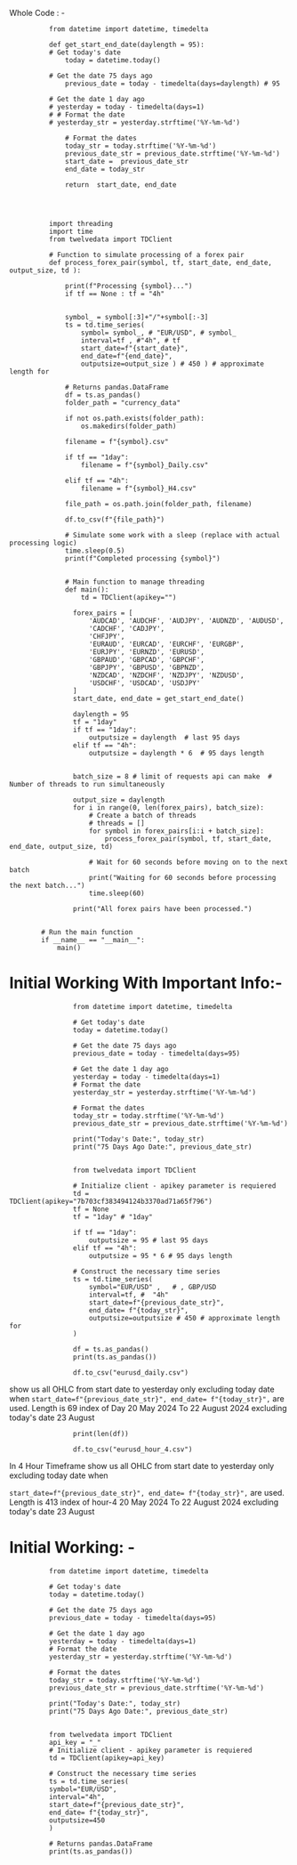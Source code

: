 Whole Code : -




              from datetime import datetime, timedelta

              def get_start_end_date(daylength = 95):
              # Get today's date
                  today = datetime.today()
              
              # Get the date 75 days ago
                  previous_date = today - timedelta(days=daylength) # 95
              
              # Get the date 1 day ago
              # yesterday = today - timedelta(days=1)
              # # Format the date
              # yesterday_str = yesterday.strftime('%Y-%m-%d')
              
                  # Format the dates
                  today_str = today.strftime('%Y-%m-%d')
                  previous_date_str = previous_date.strftime('%Y-%m-%d')
                  start_date =  previous_date_str
                  end_date = today_str
              
                  return  start_date, end_date
              
              
              
              
              import threading
              import time
              from twelvedata import TDClient
              
              # Function to simulate processing of a forex pair
              def process_forex_pair(symbol, tf, start_date, end_date, output_size, td ):
              
                  print(f"Processing {symbol}...")
                  if tf == None : tf = "4h"
              

                  symbol_ = symbol[:3]+"/"+symbol[:-3]
                  ts = td.time_series(
                      symbol= symbol_, # "EUR/USD", # symbol_
                      interval=tf , #"4h", # tf
                      start_date=f"{start_date}",
                      end_date=f"{end_date}",
                      outputsize=output_size ) # 450 ) # approximate length for
              
                  # Returns pandas.DataFrame
                  df = ts.as_pandas()
                  folder_path = "currency_data"
              
                  if not os.path.exists(folder_path):
                      os.makedirs(folder_path)
              
                  filename = f"{symbol}.csv"
              
                  if tf == "1day":
                      filename = f"{symbol}_Daily.csv"
              
                  elif tf == "4h":
                      filename = f"{symbol}_H4.csv"
              
                  file_path = os.path.join(folder_path, filename)
              
                  df.to_csv(f"{file_path}")
              
                  # Simulate some work with a sleep (replace with actual processing logic)
                  time.sleep(0.5)
                  print(f"Completed processing {symbol}")
              
              
                  # Main function to manage threading
                  def main():
                      td = TDClient(apikey="")
                
                    forex_pairs = [
                        'AUDCAD', 'AUDCHF', 'AUDJPY', 'AUDNZD', 'AUDUSD',
                        'CADCHF', 'CADJPY',
                        'CHFJPY',
                        'EURAUD', 'EURCAD', 'EURCHF', 'EURGBP',
                        'EURJPY', 'EURNZD', 'EURUSD',
                        'GBPAUD', 'GBPCAD', 'GBPCHF',
                        'GBPJPY', 'GBPUSD', 'GBPNZD',
                        'NZDCAD', 'NZDCHF', 'NZDJPY', 'NZDUSD',
                        'USDCHF', 'USDCAD', 'USDJPY'
                    ]
                    start_date, end_date = get_start_end_date()
                
                    daylength = 95
                    tf = "1day"
                    if tf == "1day":
                        outputsize = daylength  # last 95 days
                    elif tf == "4h":
                        outputsize = daylength * 6  # 95 days length
                
                
                    batch_size = 8 # limit of requests api can make  # Number of threads to run simultaneously
                
                    output_size = daylength
                    for i in range(0, len(forex_pairs), batch_size):
                        # Create a batch of threads
                        # threads = []
                        for symbol in forex_pairs[i:i + batch_size]:
                            process_forex_pair(symbol, tf, start_date, end_date, output_size, td)
                
                        # Wait for 60 seconds before moving on to the next batch
                        print("Waiting for 60 seconds before processing the next batch...")
                        time.sleep(60)
                
                    print("All forex pairs have been processed.")
    
    
            # Run the main function
            if __name__ == "__main__":
                main()

# Initial Working With Important Info:-

                    from datetime import datetime, timedelta
                    
                    # Get today's date
                    today = datetime.today()
                    
                    # Get the date 75 days ago
                    previous_date = today - timedelta(days=95)
                    
                    # Get the date 1 day ago
                    yesterday = today - timedelta(days=1)
                    # Format the date
                    yesterday_str = yesterday.strftime('%Y-%m-%d')
                    
                    # Format the dates
                    today_str = today.strftime('%Y-%m-%d')
                    previous_date_str = previous_date.strftime('%Y-%m-%d')
                    
                    print("Today's Date:", today_str)
                    print("75 Days Ago Date:", previous_date_str)
                    
                    
                    from twelvedata import TDClient
                    
                    # Initialize client - apikey parameter is requiered
                    td = TDClient(apikey="7b703cf383494124b3370ad71a65f796")
                    tf = None
                    tf = "1day" # "1day"
                    
                    if tf == "1day":
                        outputsize = 95 # last 95 days
                    elif tf == "4h":
                        outputsize = 95 * 6 # 95 days length
                    
                    # Construct the necessary time series
                    ts = td.time_series(
                        symbol="EUR/USD" ,   # , GBP/USD
                        interval=tf, #  "4h"
                        start_date=f"{previous_date_str}",
                        end_date= f"{today_str}",
                        outputsize=outputsize # 450 # approximate length for
                    )
                    
                    df = ts.as_pandas()
                    print(ts.as_pandas())
                    
                    df.to_csv("eurusd_daily.csv") 
  show us all OHLC from start date to yesterday only excluding today date when
  `start_date=f"{previous_date_str}", end_date= f"{today_str}",` are used. Length is 69 index of Day 
  20 May 2024 To 22 August 2024 excluding today's date 23 August
                    
                    print(len(df))
                    
                    df.to_csv("eurusd_hour_4.csv") 

In 4 Hour Timeframe show us all OHLC from start date to yesterday only excluding today date when

`start_date=f"{previous_date_str}", end_date= f"{today_str}",` are used. Length is 413 index of hour-4
20 May 2024 To 22 August 2024 excluding today's date 23 August





# Initial Working: - 

              from datetime import datetime, timedelta
              
              # Get today's date
              today = datetime.today()
              
              # Get the date 75 days ago
              previous_date = today - timedelta(days=95)
              
              # Get the date 1 day ago
              yesterday = today - timedelta(days=1)
              # Format the date
              yesterday_str = yesterday.strftime('%Y-%m-%d')
              
              # Format the dates
              today_str = today.strftime('%Y-%m-%d')
              previous_date_str = previous_date.strftime('%Y-%m-%d')
              
              print("Today's Date:", today_str)
              print("75 Days Ago Date:", previous_date_str)
              
              
              from twelvedata import TDClient
              api_key = "_"
              # Initialize client - apikey parameter is requiered
              td = TDClient(apikey=api_key)
              
              # Construct the necessary time series
              ts = td.time_series(
              symbol="EUR/USD",
              interval="4h",
              start_date=f"{previous_date_str}",
              end_date= f"{today_str}",
              outputsize=450
              )
              
              # Returns pandas.DataFrame
              print(ts.as_pandas())




